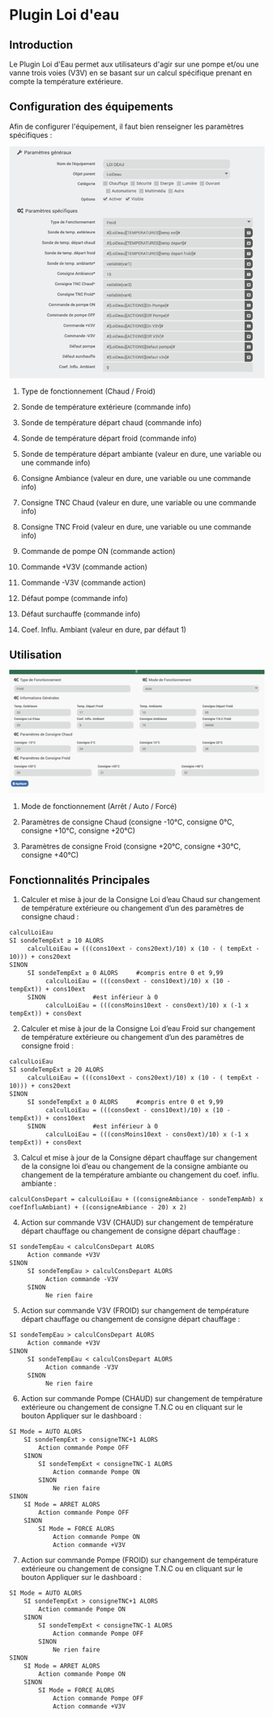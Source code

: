 # Plugin Loi d'eau

## Introduction

Le Plugin Loi d'Eau permet aux utilisateurs d'agir sur une pompe et/ou une vanne trois voies (V3V) en se basant sur un calcul spécifique prenant en compte la température extérieure.

## Configuration des équipements

Afin de configurer l'équipement, il faut bien renseigner les paramètres spécifiques : 

![Configuration de l'équipement](../images/configuration_equipement.png)

1. Type de fonctionnement (Chaud / Froid)

2. Sonde de température extérieure (commande info)

3. Sonde de température départ chaud (commande info)

4. Sonde de température départ froid (commande info)

5. Sonde de température départ ambiante (valeur en dure, une variable ou une commande info)

6. Consigne Ambiance (valeur en dure, une variable ou une commande info)

7. Consigne TNC Chaud (valeur en dure, une variable ou une commande info)

8. Consigne TNC Froid (valeur en dure, une variable ou une commande info)

9. Commande de pompe ON (commande action)

10. Commande +V3V (commande action)

11. Commande -V3V (commande action)

12. Défaut pompe (commande info)

13. Défaut surchauffe (commande info)

14. Coef. Influ. Ambiant (valeur en dure, par défaut 1)

## Utilisation

![Configuration du dashboard](../images/dashboard_equipement.png)

1. Mode de fonctionnement (Arrêt / Auto / Forcé)

2. Paramètres de consigne Chaud (consigne -10°C, consigne 0°C, consigne +10°C, consigne +20°C)

3. Paramètres de consigne Froid (consigne +20°C, consigne +30°C, consigne +40°C)

## Fonctionnalités Principales

1. Calculer et mise à jour de la Consigne Loi d’eau Chaud sur changement de température extérieure ou changement d’un des paramètres de consigne chaud : 

```
calculLoiEau
SI sondeTempExt ≥ 10 ALORS
     calculLoiEau = (((cons10ext - cons20ext)/10) x (10 - ( tempExt - 10))) + cons20ext
SINON
     SI sondeTempExt ≥ 0 ALORS     #compris entre 0 et 9,99
          calculLoiEau = (((cons0ext - cons10ext)/10) x (10 - tempExt)) + cons10ext
     SINON             #est inférieur à 0
          calculLoiEau = (((consMoins10ext - cons0ext)/10) x (-1 x tempExt)) + cons0ext
```

2. Calculer et mise à jour de la Consigne Loi d’eau Froid sur changement de température extérieure ou changement d’un des paramètres de consigne froid : 

```
calculLoiEau
SI sondeTempExt ≥ 20 ALORS
     calculLoiEau = (((cons10ext - cons20ext)/10) x (10 - ( tempExt - 10))) + cons20ext
SINON
     SI sondeTempExt ≥ 0 ALORS     #compris entre 0 et 9,99
          calculLoiEau = (((cons0ext - cons10ext)/10) x (10 - tempExt)) + cons10ext
     SINON             #est inférieur à 0
          calculLoiEau = (((consMoins10ext - cons0ext)/10) x (-1 x tempExt)) + cons0ext
```

3. Calcul et mise à jour de la Consigne départ chauffage sur changement de la consigne loi d’eau ou changement de la consigne ambiante ou changement de la température ambiante ou changement du coef. influ. ambiante :

```
calculConsDepart = calculLoiEau + ((consigneAmbiance - sondeTempAmb) x coefInfluAmbiant) + ((consigneAmbiance - 20) x 2)
```

4. Action sur commande V3V (CHAUD) sur changement de température départ chauffage ou changement de consigne départ chauffage :

```
SI sondeTempEau < calculConsDepart ALORS
     Action commande +V3V
SINON
     SI sondeTempEau > calculConsDepart ALORS
          Action commande -V3V
     SINON            
          Ne rien faire
```

5. Action sur commande V3V (FROID) sur changement de température départ chauffage ou changement de consigne départ chauffage :

```
SI sondeTempEau > calculConsDepart ALORS
     Action commande +V3V
SINON
     SI sondeTempEau < calculConsDepart ALORS
          Action commande -V3V
     SINON            
          Ne rien faire
```

6. Action sur commande Pompe (CHAUD) sur changement de température extérieure ou changement de consigne T.N.C ou en cliquant sur le bouton Appliquer sur le dashboard :

```
SI Mode = AUTO ALORS
    SI sondeTempExt > consigneTNC+1 ALORS
        Action commande Pompe OFF
    SINON            
        SI sondeTempExt < consigneTNC-1 ALORS
            Action commande Pompe ON
        SINON
            Ne rien faire
SINON
    SI Mode = ARRET ALORS
        Action commande Pompe OFF
    SINON            
        SI Mode = FORCE ALORS
            Action commande Pompe ON
            Action commande +V3V
```

7. Action sur commande Pompe (FROID) sur changement de température extérieure ou changement de consigne T.N.C ou en cliquant sur le bouton Appliquer sur le dashboard :

```
SI Mode = AUTO ALORS
    SI sondeTempExt > consigneTNC+1 ALORS
        Action commande Pompe ON
    SINON            
        SI sondeTempExt < consigneTNC-1 ALORS
            Action commande Pompe OFF
        SINON
            Ne rien faire
SINON
    SI Mode = ARRET ALORS
        Action commande Pompe ON
    SINON            
        SI Mode = FORCE ALORS
            Action commande Pompe OFF
            Action commande +V3V
```